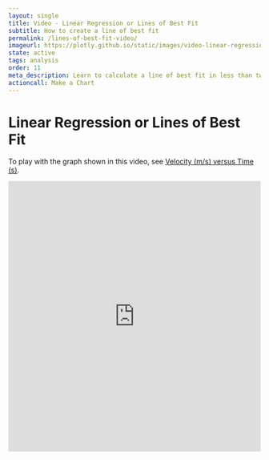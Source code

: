 ```yaml
---
layout: single
title: Video - Linear Regression or Lines of Best Fit
subtitle: How to create a line of best fit
permalink: /lines-of-best-fit-video/
imageurl: https://plotly.github.io/static/images/video-linear-regression-or-lines-of-best-fit/thum-video-linear-regression-or-lines-of-best-fit.png
state: active
tags: analysis
order: 11
meta_description: Learn to calculate a line of best fit in less than two minutes. Chart Studio is the easiest and fastest way to make and share graphs online.
actioncall: Make a Chart
---
```


# Linear Regression or Lines of Best Fit

To play with the graph shown in this video, see [Velocity (m/s) versus Time (s)](https://plot.ly/37/~cimar/).

<iframe src="https://www.youtube.com/embed/k5DXRSAf20c" width="100%" height="540" frameborder="0" webkitallowfullscreen mozallowfullscreen allowfullscreen></iframe>
